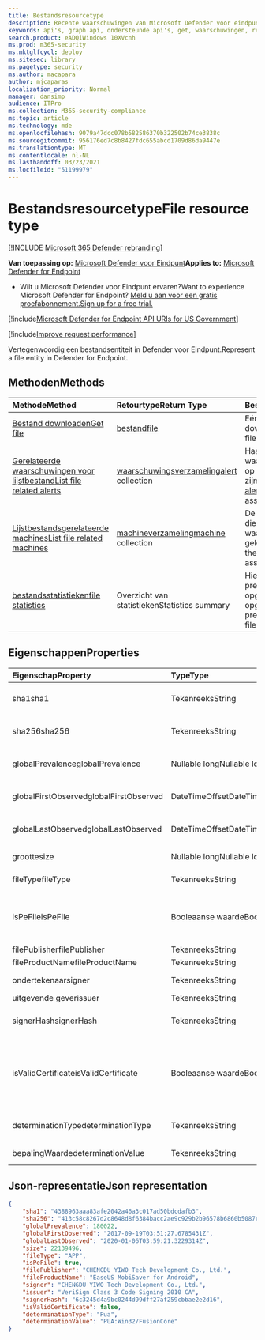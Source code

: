 ```yaml
---
title: Bestandsresourcetype
description: Recente waarschuwingen van Microsoft Defender voor eindpunten voor bestanden ophalen.
keywords: api's, graph api, ondersteunde api's, get, waarschuwingen, recent
search.product: eADQiWindows 10XVcnh
ms.prod: m365-security
ms.mktglfcycl: deploy
ms.sitesec: library
ms.pagetype: security
ms.author: macapara
author: mjcaparas
localization_priority: Normal
manager: dansimp
audience: ITPro
ms.collection: M365-security-compliance
ms.topic: article
ms.technology: mde
ms.openlocfilehash: 9079a47dcc078b582586370b322502b74ce3838c
ms.sourcegitcommit: 956176ed7c8b8427fdc655abcd1709d86da9447e
ms.translationtype: MT
ms.contentlocale: nl-NL
ms.lasthandoff: 03/23/2021
ms.locfileid: "51199979"
---
```

# <a name="file-resource-type"></a><span data-ttu-id="0e55f-104">Bestandsresourcetype</span><span class="sxs-lookup"><span data-stu-id="0e55f-104">File resource type</span></span>

[!INCLUDE [Microsoft 365 Defender rebranding](../../includes/microsoft-defender.md)]


<span data-ttu-id="0e55f-105">**Van toepassing op:** [Microsoft Defender voor Eindpunt](https://go.microsoft.com/fwlink/?linkid=2154037)</span><span class="sxs-lookup"><span data-stu-id="0e55f-105">**Applies to:** [Microsoft Defender for Endpoint](https://go.microsoft.com/fwlink/?linkid=2154037)</span></span>

- <span data-ttu-id="0e55f-106">Wilt u Microsoft Defender voor Eindpunt ervaren?</span><span class="sxs-lookup"><span data-stu-id="0e55f-106">Want to experience Microsoft Defender for Endpoint?</span></span> [<span data-ttu-id="0e55f-107">Meld u aan voor een gratis proefabonnement.</span><span class="sxs-lookup"><span data-stu-id="0e55f-107">Sign up for a free trial.</span></span>](https://www.microsoft.com/microsoft-365/windows/microsoft-defender-atp?ocid=docs-wdatp-exposedapis-abovefoldlink) 

[!include[Microsoft Defender for Endpoint API URIs for US Government](../../includes/microsoft-defender-api-usgov.md)]

[!include[Improve request performance](../../includes/improve-request-performance.md)]


<span data-ttu-id="0e55f-108">Vertegenwoordig een bestandsentiteit in Defender voor Eindpunt.</span><span class="sxs-lookup"><span data-stu-id="0e55f-108">Represent a file entity in Defender for Endpoint.</span></span>

## <a name="methods"></a><span data-ttu-id="0e55f-109">Methoden</span><span class="sxs-lookup"><span data-stu-id="0e55f-109">Methods</span></span>
<span data-ttu-id="0e55f-110">Methode</span><span class="sxs-lookup"><span data-stu-id="0e55f-110">Method</span></span>|<span data-ttu-id="0e55f-111">Retourtype</span><span class="sxs-lookup"><span data-stu-id="0e55f-111">Return Type</span></span> |<span data-ttu-id="0e55f-112">Beschrijving</span><span class="sxs-lookup"><span data-stu-id="0e55f-112">Description</span></span>
:---|:---|:---
[<span data-ttu-id="0e55f-113">Bestand downloaden</span><span class="sxs-lookup"><span data-stu-id="0e55f-113">Get file</span></span>](get-file-information.md) | [<span data-ttu-id="0e55f-114">bestand</span><span class="sxs-lookup"><span data-stu-id="0e55f-114">file</span></span>](files.md) | <span data-ttu-id="0e55f-115">Eén bestand downloaden</span><span class="sxs-lookup"><span data-stu-id="0e55f-115">Get a single file</span></span> 
[<span data-ttu-id="0e55f-116">Gerelateerde waarschuwingen voor lijstbestand</span><span class="sxs-lookup"><span data-stu-id="0e55f-116">List file related alerts</span></span>](get-file-related-alerts.md) | <span data-ttu-id="0e55f-117">[waarschuwingsverzameling](alerts.md)</span><span class="sxs-lookup"><span data-stu-id="0e55f-117">[alert](alerts.md) collection</span></span> | <span data-ttu-id="0e55f-118">Haal [](alerts.md) de waarschuwingsentiteiten op die aan het bestand zijn gekoppeld.</span><span class="sxs-lookup"><span data-stu-id="0e55f-118">Get the [alert](alerts.md) entities that are associated with the file.</span></span>
[<span data-ttu-id="0e55f-119">Lijstbestandsgerelateerde machines</span><span class="sxs-lookup"><span data-stu-id="0e55f-119">List file related machines</span></span>](get-file-related-machines.md) | <span data-ttu-id="0e55f-120">[machineverzameling](machine.md)</span><span class="sxs-lookup"><span data-stu-id="0e55f-120">[machine](machine.md) collection</span></span> | <span data-ttu-id="0e55f-121">De [machine-entiteiten](machine.md) die aan de waarschuwing zijn gekoppeld, krijgen.</span><span class="sxs-lookup"><span data-stu-id="0e55f-121">Get the [machine](machine.md) entities associated with the alert.</span></span>
[<span data-ttu-id="0e55f-122">bestandsstatistieken</span><span class="sxs-lookup"><span data-stu-id="0e55f-122">file statistics</span></span>](get-file-statistics.md) | <span data-ttu-id="0e55f-123">Overzicht van statistieken</span><span class="sxs-lookup"><span data-stu-id="0e55f-123">Statistics summary</span></span> | <span data-ttu-id="0e55f-124">Hiermee wordt de prevalentie voor het opgegeven bestand opgehaald.</span><span class="sxs-lookup"><span data-stu-id="0e55f-124">Retrieves the prevalence for the given file.</span></span>


## <a name="properties"></a><span data-ttu-id="0e55f-125">Eigenschappen</span><span class="sxs-lookup"><span data-stu-id="0e55f-125">Properties</span></span>
|<span data-ttu-id="0e55f-126">Eigenschap</span><span class="sxs-lookup"><span data-stu-id="0e55f-126">Property</span></span> | <span data-ttu-id="0e55f-127">Type</span><span class="sxs-lookup"><span data-stu-id="0e55f-127">Type</span></span>    |   <span data-ttu-id="0e55f-128">Beschrijving</span><span class="sxs-lookup"><span data-stu-id="0e55f-128">Description</span></span> |
|:---|:---|:---|
|<span data-ttu-id="0e55f-129">sha1</span><span class="sxs-lookup"><span data-stu-id="0e55f-129">sha1</span></span> | <span data-ttu-id="0e55f-130">Tekenreeks</span><span class="sxs-lookup"><span data-stu-id="0e55f-130">String</span></span> | <span data-ttu-id="0e55f-131">Sha1 hash van de bestandsinhoud</span><span class="sxs-lookup"><span data-stu-id="0e55f-131">Sha1 hash of the file content</span></span> |
|<span data-ttu-id="0e55f-132">sha256</span><span class="sxs-lookup"><span data-stu-id="0e55f-132">sha256</span></span> | <span data-ttu-id="0e55f-133">Tekenreeks</span><span class="sxs-lookup"><span data-stu-id="0e55f-133">String</span></span> | <span data-ttu-id="0e55f-134">Sha256-hash van de bestandsinhoud</span><span class="sxs-lookup"><span data-stu-id="0e55f-134">Sha256 hash of the file content</span></span> |
|<span data-ttu-id="0e55f-135">globalPrevalence</span><span class="sxs-lookup"><span data-stu-id="0e55f-135">globalPrevalence</span></span> | <span data-ttu-id="0e55f-136">Nullable long</span><span class="sxs-lookup"><span data-stu-id="0e55f-136">Nullable long</span></span> | <span data-ttu-id="0e55f-137">Bestandspresentpresies in de hele organisatie</span><span class="sxs-lookup"><span data-stu-id="0e55f-137">File prevalence across organization</span></span> |
|<span data-ttu-id="0e55f-138">globalFirstObserved</span><span class="sxs-lookup"><span data-stu-id="0e55f-138">globalFirstObserved</span></span> | <span data-ttu-id="0e55f-139">DateTimeOffset</span><span class="sxs-lookup"><span data-stu-id="0e55f-139">DateTimeOffset</span></span> | <span data-ttu-id="0e55f-140">De eerste keer dat het bestand is waargenomen</span><span class="sxs-lookup"><span data-stu-id="0e55f-140">First time the file was observed</span></span> |
|<span data-ttu-id="0e55f-141">globalLastObserved</span><span class="sxs-lookup"><span data-stu-id="0e55f-141">globalLastObserved</span></span> | <span data-ttu-id="0e55f-142">DateTimeOffset</span><span class="sxs-lookup"><span data-stu-id="0e55f-142">DateTimeOffset</span></span> | <span data-ttu-id="0e55f-143">De laatste keer dat het bestand is waargenomen</span><span class="sxs-lookup"><span data-stu-id="0e55f-143">Last time the file was observed</span></span> |
|<span data-ttu-id="0e55f-144">grootte</span><span class="sxs-lookup"><span data-stu-id="0e55f-144">size</span></span> | <span data-ttu-id="0e55f-145">Nullable long</span><span class="sxs-lookup"><span data-stu-id="0e55f-145">Nullable long</span></span> | <span data-ttu-id="0e55f-146">Grootte van het bestand</span><span class="sxs-lookup"><span data-stu-id="0e55f-146">Size of the file</span></span> |
|<span data-ttu-id="0e55f-147">fileType</span><span class="sxs-lookup"><span data-stu-id="0e55f-147">fileType</span></span> | <span data-ttu-id="0e55f-148">Tekenreeks</span><span class="sxs-lookup"><span data-stu-id="0e55f-148">String</span></span> | <span data-ttu-id="0e55f-149">Type van het bestand</span><span class="sxs-lookup"><span data-stu-id="0e55f-149">Type of the file</span></span> |
|<span data-ttu-id="0e55f-150">isPeFile</span><span class="sxs-lookup"><span data-stu-id="0e55f-150">isPeFile</span></span> | <span data-ttu-id="0e55f-151">Booleaanse waarde</span><span class="sxs-lookup"><span data-stu-id="0e55f-151">Boolean</span></span> | <span data-ttu-id="0e55f-152">waar als het bestand draagbaar is (bijvoorbeeld 'DLL', 'EXE', enz.)</span><span class="sxs-lookup"><span data-stu-id="0e55f-152">true if the file is portable executable (e.g. "DLL", "EXE", etc.)</span></span> |
|<span data-ttu-id="0e55f-153">filePublisher</span><span class="sxs-lookup"><span data-stu-id="0e55f-153">filePublisher</span></span> | <span data-ttu-id="0e55f-154">Tekenreeks</span><span class="sxs-lookup"><span data-stu-id="0e55f-154">String</span></span> | <span data-ttu-id="0e55f-155">Bestandsuitgever</span><span class="sxs-lookup"><span data-stu-id="0e55f-155">File publisher</span></span> |
|<span data-ttu-id="0e55f-156">fileProductName</span><span class="sxs-lookup"><span data-stu-id="0e55f-156">fileProductName</span></span> | <span data-ttu-id="0e55f-157">Tekenreeks</span><span class="sxs-lookup"><span data-stu-id="0e55f-157">String</span></span> | <span data-ttu-id="0e55f-158">Productnaam</span><span class="sxs-lookup"><span data-stu-id="0e55f-158">Product name</span></span> |
|<span data-ttu-id="0e55f-159">ondertekenaar</span><span class="sxs-lookup"><span data-stu-id="0e55f-159">signer</span></span> | <span data-ttu-id="0e55f-160">Tekenreeks</span><span class="sxs-lookup"><span data-stu-id="0e55f-160">String</span></span> | <span data-ttu-id="0e55f-161">Bestands ondertekenaar</span><span class="sxs-lookup"><span data-stu-id="0e55f-161">File signer</span></span> |
|<span data-ttu-id="0e55f-162">uitgevende gever</span><span class="sxs-lookup"><span data-stu-id="0e55f-162">issuer</span></span> | <span data-ttu-id="0e55f-163">Tekenreeks</span><span class="sxs-lookup"><span data-stu-id="0e55f-163">String</span></span> | <span data-ttu-id="0e55f-164">Bestands issuer</span><span class="sxs-lookup"><span data-stu-id="0e55f-164">File issuer</span></span> |
|<span data-ttu-id="0e55f-165">signerHash</span><span class="sxs-lookup"><span data-stu-id="0e55f-165">signerHash</span></span> | <span data-ttu-id="0e55f-166">Tekenreeks</span><span class="sxs-lookup"><span data-stu-id="0e55f-166">String</span></span> | <span data-ttu-id="0e55f-167">Hash van het handtekeningcertificaat</span><span class="sxs-lookup"><span data-stu-id="0e55f-167">Hash of the signing certificate</span></span> |
|<span data-ttu-id="0e55f-168">isValidCertificate</span><span class="sxs-lookup"><span data-stu-id="0e55f-168">isValidCertificate</span></span> | <span data-ttu-id="0e55f-169">Booleaanse waarde</span><span class="sxs-lookup"><span data-stu-id="0e55f-169">Boolean</span></span> | <span data-ttu-id="0e55f-170">Is het ondertekenen van certificaat geverifieerd door Microsoft Defender voor Endpoint-agent</span><span class="sxs-lookup"><span data-stu-id="0e55f-170">Was signing certificate successfully verified by Microsoft Defender for Endpoint agent</span></span> |
|<span data-ttu-id="0e55f-171">determinationType</span><span class="sxs-lookup"><span data-stu-id="0e55f-171">determinationType</span></span> | <span data-ttu-id="0e55f-172">Tekenreeks</span><span class="sxs-lookup"><span data-stu-id="0e55f-172">String</span></span> | <span data-ttu-id="0e55f-173">Het bepalingstype van het bestand</span><span class="sxs-lookup"><span data-stu-id="0e55f-173">The determination type of the file</span></span> |
|<span data-ttu-id="0e55f-174">bepalingWaarde</span><span class="sxs-lookup"><span data-stu-id="0e55f-174">determinationValue</span></span> | <span data-ttu-id="0e55f-175">Tekenreeks</span><span class="sxs-lookup"><span data-stu-id="0e55f-175">String</span></span> | <span data-ttu-id="0e55f-176">Bepalingswaarde</span><span class="sxs-lookup"><span data-stu-id="0e55f-176">Determination value</span></span> |


## <a name="json-representation"></a><span data-ttu-id="0e55f-177">Json-representatie</span><span class="sxs-lookup"><span data-stu-id="0e55f-177">Json representation</span></span>

```json
{
    "sha1": "4388963aaa83afe2042a46a3c017ad50bdcdafb3",
    "sha256": "413c58c8267d2c8648d8f6384bacc2ae9c929b2b96578b6860b5087cd1bd6462",
    "globalPrevalence": 180022,
    "globalFirstObserved": "2017-09-19T03:51:27.6785431Z",
    "globalLastObserved": "2020-01-06T03:59:21.3229314Z",
    "size": 22139496,
    "fileType": "APP",
    "isPeFile": true,
    "filePublisher": "CHENGDU YIWO Tech Development Co., Ltd.",
    "fileProductName": "EaseUS MobiSaver for Android",
    "signer": "CHENGDU YIWO Tech Development Co., Ltd.",
    "issuer": "VeriSign Class 3 Code Signing 2010 CA",
    "signerHash": "6c3245d4a9bc0244d99dff27af259cbbae2e2d16",
    "isValidCertificate": false,
    "determinationType": "Pua",
    "determinationValue": "PUA:Win32/FusionCore"
}
```
